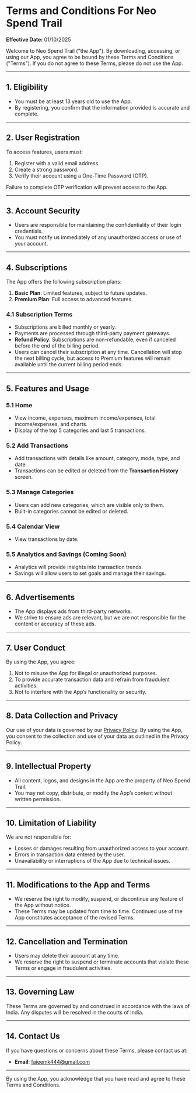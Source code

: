 # Terms and Conditions For Neo Spend Trail 

**Effective Date:** 01/10/2025 

Welcome to Neo Spend Trail ("the App"). By downloading, accessing, or using our App, you agree to be bound by these Terms and Conditions ("Terms"). If you do not agree to these Terms, please do not use the App.  

---

## **1. Eligibility**  
- You must be at least 13 years old to use the App.  
- By registering, you confirm that the information provided is accurate and complete.  

---

## **2. User Registration**  
To access features, users must:  
1. Register with a valid email address.  
2. Create a strong password.  
3. Verify their account using a One-Time Password (OTP).  

Failure to complete OTP verification will prevent access to the App.  

---

## **3. Account Security**  
- Users are responsible for maintaining the confidentiality of their login credentials.  
- You must notify us immediately of any unauthorized access or use of your account.  

---

## **4. Subscriptions**  
The App offers the following subscription plans:  
1. **Basic Plan**: Limited features, subject to future updates.  
2. **Premium Plan**: Full access to advanced features.  

### **4.1 Subscription Terms**  
- Subscriptions are billed monthly or yearly.  
- Payments are processed through third-party payment gateways.  
- **Refund Policy**: Subscriptions are non-refundable, even if canceled before the end of the billing period.  
- Users can cancel their subscription at any time. Cancellation will stop the next billing cycle, but access to Premium features will remain available until the current billing period ends.  

---

## **5. Features and Usage**  

### **5.1 Home**  
- View income, expenses, maximum income/expenses, total income/expenses, and charts.  
- Display of the top 5 categories and last 5 transactions.  

### **5.2 Add Transactions**  
- Add transactions with details like amount, category, mode, type, and date.  
- Transactions can be edited or deleted from the **Transaction History** screen.  

### **5.3 Manage Categories**  
- Users can add new categories, which are visible only to them.  
- Built-in categories cannot be edited or deleted.  

### **5.4 Calendar View**  
- View transactions by date.  

### **5.5 Analytics and Savings (Coming Soon)**  
- Analytics will provide insights into transaction trends.  
- Savings will allow users to set goals and manage their savings.  

---

## **6. Advertisements**  
- The App displays ads from third-party networks.  
- We strive to ensure ads are relevant, but we are not responsible for the content or accuracy of these ads.  

---

## **7. User Conduct**  
By using the App, you agree:  
1. Not to misuse the App for illegal or unauthorized purposes.  
2. To provide accurate transaction data and refrain from fraudulent activities.  
3. Not to interfere with the App’s functionality or security.  

---

## **8. Data Collection and Privacy**  
Our use of your data is governed by our [Privacy Policy](https://faieemkhan.github.io/Neo-spend-trail-privacy-policy/). By using the App, you consent to the collection and use of your data as outlined in the Privacy Policy.  

---

## **9. Intellectual Property**  
- All content, logos, and designs in the App are the property of Neo Spend Trail.  
- You may not copy, distribute, or modify the App’s content without written permission.  

---

## **10. Limitation of Liability**  
We are not responsible for:  
- Losses or damages resulting from unauthorized access to your account.  
- Errors in transaction data entered by the user.  
- Unavailability or interruptions of the App due to technical issues.  

---

## **11. Modifications to the App and Terms**  
- We reserve the right to modify, suspend, or discontinue any feature of the App without notice.  
- These Terms may be updated from time to time. Continued use of the App constitutes acceptance of the revised Terms.  

---

## **12. Cancellation and Termination**  
- Users may delete their account at any time.  
- We reserve the right to suspend or terminate accounts that violate these Terms or engage in fraudulent activities.  

---

## **13. Governing Law**  
These Terms are governed by and construed in accordance with the laws of India. Any disputes will be resolved in the courts of India.  

---

## **14. Contact Us**  
If you have questions or concerns about these Terms, please contact us at:  
- **Email**: faieemk444@gmail.com

---

By using the App, you acknowledge that you have read and agree to these Terms and Conditions.  
